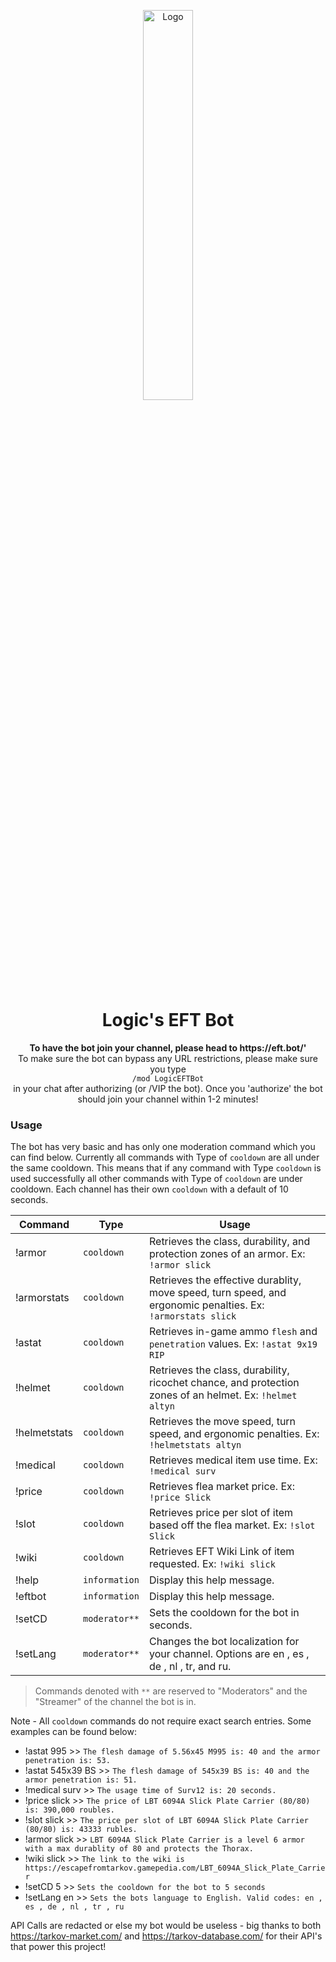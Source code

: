 
<p align="center"><img src="https://illogical.network/strim/BrainOnly.png" alt="Logo" width=40% height=40%" /></p><h1 align="center">Logic's EFT Bot</h1>
<p align="center">
  <b>To have the bot join your channel, please head to https://eft.bot/' </b><br />
  To make sure the bot can bypass any URL restrictions, please make sure you type <br />
  <code>/mod LogicEFTBot</code> <br />in your chat after authorizing (or /VIP the bot). Once you 'authorize' the bot should join your channel within 1-2 minutes!
</p>

### Usage

The bot has very basic and has only one moderation command which you can find below. Currently all commands with Type  of `cooldown` are all under the same cooldown. This means that if any command with Type `cooldown` is used successfully all other commands with Type of `cooldown` are under cooldown. Each channel has their own `cooldown` with a default of 10 seconds.


| Command| Type                                             | Usage |
|-----------------------|--------------------------------------------------|--------------------------------------------------|
| !armor  | `cooldown`| Retrieves the class, durability, and protection zones of an armor. Ex: `!armor slick`|
| !armorstats  | `cooldown`| Retrieves the effective durablity, move speed, turn speed, and ergonomic penalties. Ex: `!armorstats slick`|
| !astat   | `cooldown`| Retrieves in-game ammo `flesh` and `penetration` values. Ex: `!astat 9x19 RIP` |
| !helmet  | `cooldown`| Retrieves the class, durability, ricochet chance, and protection zones of an helmet. Ex: `!helmet altyn`|
| !helmetstats  | `cooldown`| Retrieves the move speed, turn speed, and ergonomic penalties. Ex: `!helmetstats altyn`|
| !medical | `cooldown`| Retrieves medical item use time. Ex: `!medical surv` |
| !price | `cooldown`| Retrieves flea market price. Ex: `!price Slick` |
| !slot  | `cooldown`| Retrieves price per slot of item based off the flea market. Ex: `!slot Slick`|
| !wiki  | `cooldown` | Retrieves EFT Wiki Link of item requested. Ex: `!wiki slick` |
| !help  | `information`| Display this help message. |
| !eftbot| `information`| Display this help message. |                
| !setCD | `moderator**`| Sets the cooldown for the bot in seconds. |
| !setLang | `moderator**`| Changes the bot localization for your channel. Options are en , es , de , nl , tr, and ru. |
> Commands denoted with `**` are reserved to "Moderators" and the "Streamer" of the channel the bot is in.

Note - All `cooldown` commands do not require exact search entries. Some examples can be found below:

 - !astat 995 >> `The flesh damage of 5.56x45 M995 is: 40 and the armor penetration is: 53.`
 - !astat 545x39 BS >> `The flesh damage of 545x39 BS is: 40 and the armor penetration is: 51.`
 - !medical surv >> `The usage time of Surv12 is: 20 seconds.`
 - !price slick >> `The price of LBT 6094A Slick Plate Carrier (80/80) is: 390,000 roubles.`
 - !slot slick >> `The price per slot of LBT 6094A Slick Plate Carrier (80/80) is: 43333 rubles.`
 - !armor slick >> `LBT 6094A Slick Plate Carrier is a level 6 armor with a max durablity of 80 and protects the Thorax.`
 - !wiki slick >> `The link to the wiki is https://escapefromtarkov.gamepedia.com/LBT_6094A_Slick_Plate_Carrier`
 - !setCD 5 >> `Sets the cooldown for the bot to 5 seconds`
 - !setLang en >> `Sets the bots language to English. Valid codes: en , es , de , nl , tr , ru`

API Calls are redacted or else my bot would be useless - big thanks to both https://tarkov-market.com/ and https://tarkov-database.com/ for their API's that power this project!
